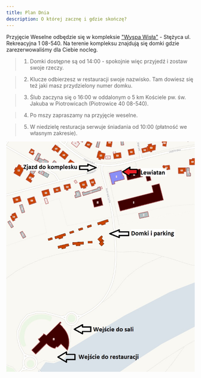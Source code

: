 ```yaml
---
title: Plan Dnia
description: O której zacznę i gdzie skończę?
---
```


Przyjęcie Weselne odbędzie się w kompleksie ["Wyspa Wisła"](https://wyspawisla.pl/) - Stężyca ul. Rekreacyjna 1 08-540.
Na terenie kompleksu znajdują się domki gdzie zarezerwowaliśmy dla Ciebie nocleg.

> 1. Domki dostępne są od 14:00 - spokojnie więc przyjedź i zostaw swoje rzeczy.

> 2. Klucze odbierzesz w restauracji swoje nazwisko. Tam dowiesz się też jaki masz przydzielony numer domku.

> 3. Ślub zaczyna się o 16:00 w oddalonym o 5 km Kościele pw. św. Jakuba w Piotrowicach (Piotrowice 40 08-540).

> 4. Po mszy zapraszamy na przyjęcie weselne.

> 5. W niedzielę resturacja serwuje śniadania od 10:00 (płatność we własnym zakresie).

![Mapa](./PLAN.jpg)
